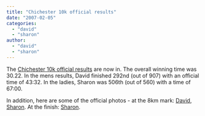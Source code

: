 ```yaml
---
title: "Chichester 10k official results"
date: "2007-02-05"
categories: 
  - "david"
  - "sharon"
author:
  - "david"
  - "sharon"
---
```


The [Chichester 10k official results](http://www.chichester10krace.org.uk/) are now in. The overall winning time was 30.22. In the mens results, David finished 292nd (out of 907) with an official time of 43:32. In the ladies, Sharon was 506th (out of 560) with a time of 67:00.

In addition, here are some of the official photos - at the 8km mark: [David](http://www.prosportphotos.com/running/2007/chichester-10k/8km/images/IR2Z3801.jpg), [Sharon](http://www.prosportphotos.com//running/2007/chichester-10k/8km/images/IR2Z4759.jpg). At the finish: [Sharon](http://www.prosportphotos.com//running/2007/chichester-10k/finish/images/D2H_1213.jpg).
